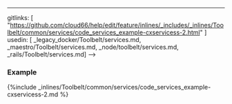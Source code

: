 ---
gitlinks: [ "https://github.com/cloud66/help/edit/feature/inlines/_includes/_inlines/Toolbelt/common/services/code_services_example-cxservicess-2.html" ]
 usedin: [ _legacy_docker/Toolbelt/services.md, _maestro/Toolbelt/services.md, _node/toolbelt/services.md, _rails/Toolbelt/services.md] -->


### Example



{%include _inlines/Toolbelt/common/services/code_services_example-cxservicess-2.md %}




